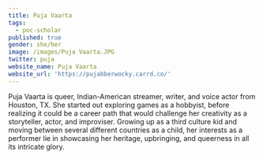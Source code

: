 ```yaml
---
title: Puja Vaarta
tags:
  - poc-scholar
published: true
gender: she/her
image: /images/Puja Vaarta.JPG
twitter: puja
website_name: Puja Vaarta
website_url: 'https://pujabberwocky.carrd.co/'
---
```


Puja Vaarta is queer, Indian-American streamer, writer, and voice actor from Houston, TX. She started out exploring games as a hobbyist, before realizing it could be a career path that would challenge her creativity as a storyteller, actor, and improviser. Growing up as a third culture kid and moving between several different countries as a child, her interests as a performer lie in showcasing her heritage, upbringing, and queerness in all its intricate glory.
